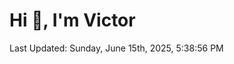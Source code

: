 <h1>Hi 👋, I'm Victor </h1>

<!--RECENT_ACTIVITY:start-->
<!--RECENT_ACTIVITY:end-->

<!--RECENT_ACTIVITY:last_update-->
Last Updated: Sunday, June 15th, 2025, 5:38:56 PM
<!--RECENT_ACTIVITY:last_update_end-->
